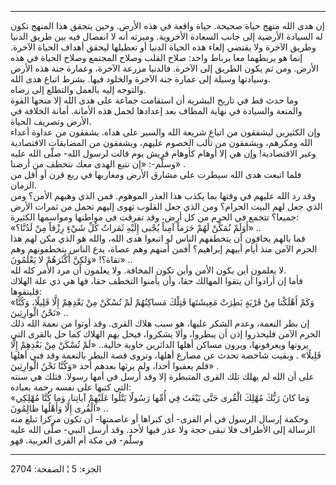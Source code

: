 ------------------------------------------------------------------------

إن هدى الله منهج حياة صحيحة. حياة واقعة في هذه الأرض. وحين يتحقق هذا
المنهج تكون له السيادة الأرضية إلى جانب السعادة الأخروية. وميزته أنه لا
انفصال فيه بين طريق الدنيا وطريق الآخرة ولا يقتضي إلغاء هذه الحياة
الدنيا أو تعطيلها ليحقق أهداف الحياة الآخرة. إنما هو يربطهما معا برباط
واحد: صلاح القلب وصلاح المجتمع وصلاح الحياة في هذه الأرض. ومن ثم يكون
الطريق إلى الآخرة. فالدنيا مزرعة الآخرة، وعمارة جنة هذه الأرض وسيادتها
وسيلة إلى عمارة جنة الآخرة والخلود فيها. بشرط اتباع هدى الله.  
والتوجه إليه بالعمل والتطلع إلى رضاه.  
وما حدث قط في تاريخ البشرية أن استقامت جماعة على هدى الله إلا منحها
القوة والمنعة والسيادة في نهاية المطاف بعد إعدادها لحمل هذه الأمانة.
أمانة الخلافة في الأرض وتصريف الحياة.  
وإن الكثيرين ليشفقون من اتباع شريعة الله والسير على هداه. يشفقون من
عداوة أعداء الله ومكرهم، ويشفقون من تألب الخصوم عليهم، ويشفقون من
المضايقات الاقتصادية وغير الاقتصادية! وإن هي إلا أوهام كأوهام قريش يوم
قالت لرسول الله- صلّى الله عليه وسلّم-: «إن نتبع الهدى معك نتخطف من أرضنا»
.  
فلما اتبعت هدى الله سيطرت على مشارق الأرض ومغاربها في ربع قرن أو أقل من
الزمان.  
وقد رد الله عليهم في وقتها بما يكذب هذا العذر الموهوم. فمن الذي وهبهم
الأمن؟ ومن الذي جعل لهم البيت الحرام؟ ومن الذي جعل القلوب تهوى إليهم
تحمل من ثمرات الأرض جميعا؟ تتجمع في الحرم من كل أرض، وقد تفرقت في
مواطنها ومواسمها الكثيرة:  
«أَوَلَمْ نُمَكِّنْ لَهُمْ حَرَماً آمِناً يُجْبى إِلَيْهِ ثَمَراتُ كُلِّ شَيْءٍ رِزْقاً مِنْ لَدُنَّا؟» ..  
فما بالهم يخافون أن يتخطفهم الناس لو اتبعوا هدى الله، والله هو الذي مكن
لهم هذا الحرم الآمن منذ أيام أبيهم إبراهيم؟ أفمن أمنهم وهم عصاة، يدع
الناس يتخطفونهم وهم تقاة؟! «وَلكِنَّ أَكْثَرَهُمْ لا يَعْلَمُونَ» ..  
لا يعلمون أين يكون الأمن وأين تكون المخافة. ولا يعلمون أن مرد الأمر كله
لله.  
فأما إن أرادوا أن يتقوا المهالك حقا، وأن يأمنوا التخطف حقا، فها هي ذي
علة الهلاك فليتقوها:  
«وَكَمْ أَهْلَكْنا مِنْ قَرْيَةٍ بَطِرَتْ مَعِيشَتَها فَتِلْكَ مَساكِنُهُمْ لَمْ تُسْكَنْ مِنْ بَعْدِهِمْ إِلَّا
قَلِيلًا، وَكُنَّا نَحْنُ الْوارِثِينَ» ..  
إن بطر النعمة، وعدم الشكر عليها، هو سبب هلاك القرى. وقد أوتوا من نعمة
الله ذلك الحرم الآمن فليحذروا إذن أن يبطروا، وألا يشكروا، فيحل بهم
الهلاك كما حل بالقرى التي يرونها ويعرفونها، ويرون مساكن أهلها الداثرين
خاوية خالية.. «لَمْ تُسْكَنْ مِنْ بَعْدِهِمْ إِلَّا قَلِيلًا» . وبقيت شاخصة تحدث عن مصارع
أهلها، وتروى قصة البطر بالنعمة وقد فني أهلها فلم يعقبوا أحدا، ولم يرثها
بعدهم أحد «وَكُنَّا نَحْنُ الْوارِثِينَ» .  
على أن الله لم يهلك تلك القرى المتبطرة إلا وقد أرسل في أمها رسولا. فتلك
هي سنته التي كتبها على نفسه رحمة بعباده:  
«وَما كانَ رَبُّكَ مُهْلِكَ الْقُرى حَتَّى يَبْعَثَ فِي أُمِّها رَسُولًا يَتْلُوا عَلَيْهِمْ آياتِنا، وَما
كُنَّا مُهْلِكِي الْقُرى إِلَّا وَأَهْلُها ظالِمُونَ» ..  
وحكمة إرسال الرسول في أم القرى- أي كبراها أو عاصمتها- أن تكون مركزا تبلغ
منه الرسالة إلى الأطراف فلا تبقى حجة ولا عذر فيها لأحد. وقد أرسل النبي-
صلّى الله عليه وسلّم- في مكة أم القرى العربية. فهو

------------------------------------------------------------------------

الجزء: 5 ¦ الصفحة: 2704
